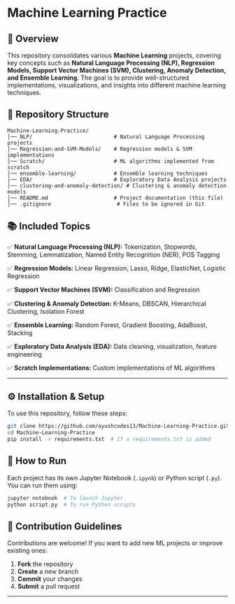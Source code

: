 # Machine Learning Practice

## 📌 Overview
This repository consolidates various **Machine Learning** projects, covering key concepts such as **Natural Language Processing (NLP), Regression Models, Support Vector Machines (SVM), Clustering, Anomaly Detection, and Ensemble Learning**. The goal is to provide well-structured implementations, visualizations, and insights into different machine learning techniques.

## 📁 Repository Structure
```
Machine-Learning-Practice/
│── NLP/                          # Natural Language Processing projects
│── Regression-and-SVM-Models/    # Regression models & SVM implementations
│── Scratch/                      # ML algorithms implemented from scratch
│── ensemble-learning/            # Ensemble learning techniques
│── EDA/                          # Exploratory Data Analysis projects
│── clustering-and-anomaly-detection/ # Clustering & anomaly detection models
│── README.md                     # Project documentation (this file)
│── .gitignore                     # Files to be ignored in Git
```

## 📚 Included Topics
✅ **Natural Language Processing (NLP):** Tokenization, Stopwords, Stemming, Lemmatization, Named Entity Recognition (NER), POS Tagging

✅ **Regression Models:** Linear Regression, Lasso, Ridge, ElasticNet, Logistic Regression

✅ **Support Vector Machines (SVM):** Classification and Regression

✅ **Clustering & Anomaly Detection:** K-Means, DBSCAN, Hierarchical Clustering, Isolation Forest

✅ **Ensemble Learning:** Random Forest, Gradient Boosting, AdaBoost, Stacking

✅ **Exploratory Data Analysis (EDA):** Data cleaning, visualization, feature engineering

✅ **Scratch Implementations:** Custom implementations of ML algorithms

---

## ⚙️ Installation & Setup
To use this repository, follow these steps:

```sh
git clone https://github.com/ayushcodes13/Machine-Learning-Practice.git
cd Machine-Learning-Practice
pip install -r requirements.txt  # If a requirements.txt is added
```

## 🚀 How to Run
Each project has its own Jupyter Notebook (`.ipynb`) or Python script (`.py`). You can run them using:

```sh
jupyter notebook  # To launch Jupyter
python script.py  # To run Python scripts
```

## 📌 Contribution Guidelines
Contributions are welcome! If you want to add new ML projects or improve existing ones:
1. **Fork** the repository
2. **Create** a new branch
3. **Commit** your changes
4. **Submit** a pull request
   
---


